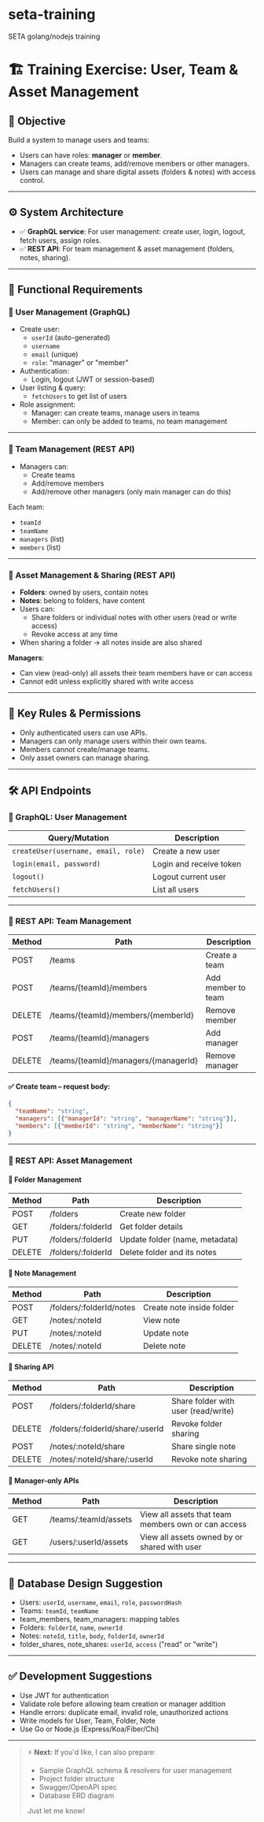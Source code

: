 # seta-training
SETA golang/nodejs training
# 🏗 Training Exercise: User, Team & Asset Management

## 🎯 Objective

Build a system to manage users and teams:

- Users can have roles: **manager** or **member**.
- Managers can create teams, add/remove members or other managers.
- Users can manage and share digital assets (folders & notes) with access control.

---

## ⚙ System Architecture

- ✅ **GraphQL service**: For user management: create user, login, logout, fetch users, assign roles.
- ✅ **REST API**: For team management & asset management (folders, notes, sharing).

---

## 🧩 Functional Requirements

### 🔹 User Management (GraphQL)

- Create user:
  - `userId` (auto-generated)
  - `username`
  - `email` (unique)
  - `role`: "manager" or "member"
- Authentication:
  - Login, logout (JWT or session-based)
- User listing & query:
  - `fetchUsers` to get list of users
- Role assignment:
  - Manager: can create teams, manage users in teams
  - Member: can only be added to teams, no team management

---

### 🔹 Team Management (REST API)

- Managers can:
  - Create teams
  - Add/remove members
  - Add/remove other managers (only main manager can do this)

Each team:

- `teamId`
- `teamName`
- `managers` (list)
- `members` (list)

---

### 🔹 Asset Management & Sharing (REST API)

- **Folders**: owned by users, contain notes
- **Notes**: belong to folders, have content
- Users can:
  - Share folders or individual notes with other users (read or write access)
  - Revoke access at any time
- When sharing a folder → all notes inside are also shared

**Managers**:

- Can view (read-only) all assets their team members have or can access
- Cannot edit unless explicitly shared with write access

---

## 🔑 Key Rules & Permissions

- Only authenticated users can use APIs.
- Managers can only manage users within their own teams.
- Members cannot create/manage teams.
- Only asset owners can manage sharing.

---

## 🛠 API Endpoints

### 📌 GraphQL: User Management

| Query/Mutation                      | Description             |
| ----------------------------------- | ----------------------- |
| `createUser(username, email, role)` | Create a new user       |
| `login(email, password)`            | Login and receive token |
| `logout()`                          | Logout current user     |
| `fetchUsers()`                      | List all users          |

---

### 📌 REST API: Team Management

| Method | Path                                 | Description        |
| ------ | ------------------------------------ | ------------------ |
| POST   | /teams                               | Create a team      |
| POST   | /teams/{teamId}/members              | Add member to team |
| DELETE | /teams/{teamId}/members/{memberId}   | Remove member      |
| POST   | /teams/{teamId}/managers             | Add manager        |
| DELETE | /teams/{teamId}/managers/{managerId} | Remove manager     |

#### ✅ Create team – request body:

```json
{
  "teamName": "string",
  "managers": [{"managerId": "string", "managerName": "string"}],
  "members": [{"memberId": "string", "memberName": "string"}]
}
```

---

### 📌 REST API: Asset Management

#### 🔹 Folder Management

| Method | Path                | Description                    |
| ------ | ------------------- | ------------------------------ |
| POST   | /folders            | Create new folder              |
| GET    | /folders/\:folderId | Get folder details             |
| PUT    | /folders/\:folderId | Update folder (name, metadata) |
| DELETE | /folders/\:folderId | Delete folder and its notes    |

#### 🔹 Note Management

| Method | Path                      | Description               |
| ------ | ------------------------- | ------------------------- |
| POST   | /folders/\:folderId/notes | Create note inside folder |
| GET    | /notes/\:noteId           | View note                 |
| PUT    | /notes/\:noteId           | Update note               |
| DELETE | /notes/\:noteId           | Delete note               |

#### 🔹 Sharing API

| Method | Path                               | Description                         |
| ------ | ---------------------------------- | ----------------------------------- |
| POST   | /folders/\:folderId/share          | Share folder with user (read/write) |
| DELETE | /folders/\:folderId/share/\:userId | Revoke folder sharing               |
| POST   | /notes/\:noteId/share              | Share single note                   |
| DELETE | /notes/\:noteId/share/\:userId     | Revoke note sharing                 |

#### 🔹 Manager-only APIs

| Method | Path                   | Description                                         |
| ------ | ---------------------- | --------------------------------------------------- |
| GET    | /teams/\:teamId/assets | View all assets that team members own or can access |
| GET    | /users/\:userId/assets | View all assets owned by or shared with user        |

---

## 🧩 Database Design Suggestion

- Users: `userId`, `username`, `email`, `role`, `passwordHash`
- Teams: `teamId`, `teamName`
- team\_members, team\_managers: mapping tables
- Folders: `folderId`, `name`, `ownerId`
- Notes: `noteId`, `title`, `body`, `folderId`, `ownerId`
- folder\_shares, note\_shares: `userId`, `access` ("read" or "write")

---

## ✅ Development Suggestions

- Use JWT for authentication
- Validate role before allowing team creation or manager addition
- Handle errors: duplicate email, invalid role, unauthorized actions
- Write models for User, Team, Folder, Note
- Use Go or Node.js (Express/Koa/Fiber/Chi)

---

> ⚡ **Next:** If you'd like, I can also prepare:
>
> - Sample GraphQL schema & resolvers for user management
> - Project folder structure
> - Swagger/OpenAPI spec
> - Database ERD diagram
>
> Just let me know!

